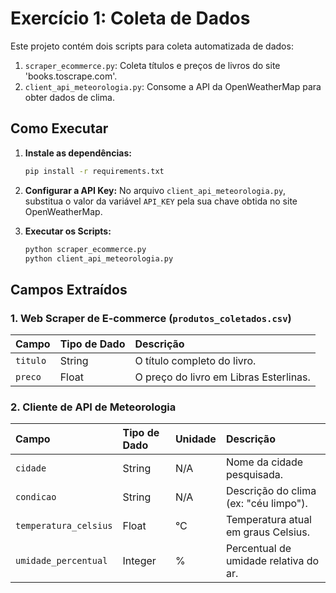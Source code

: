 # Exercício 1: Coleta de Dados

Este projeto contém dois scripts para coleta automatizada de dados:
1.  `scraper_ecommerce.py`: Coleta títulos e preços de livros do site 'books.toscrape.com'.
2.  `client_api_meteorologia.py`: Consome a API da OpenWeatherMap para obter dados de clima.

## Como Executar

1.  **Instale as dependências:**
    ```bash
    pip install -r requirements.txt
    ```

2.  **Configurar a API Key:**
    No arquivo `client_api_meteorologia.py`, substitua o valor da variável `API_KEY` pela sua chave obtida no site OpenWeatherMap.

3.  **Executar os Scripts:**
    ```bash
    python scraper_ecommerce.py
    python client_api_meteorologia.py
    ```

## Campos Extraídos

### 1. Web Scraper de E-commerce (`produtos_coletados.csv`)

| Campo    | Tipo de Dado | Descrição                            |
| :------- | :----------- | :------------------------------------- |
| `titulo` | String       | O título completo do livro.            |
| `preco`  | Float        | O preço do livro em Libras Esterlinas. |

### 2. Cliente de API de Meteorologia

| Campo                | Tipo de Dado | Unidade | Descrição                                  |
| :------------------- | :----------- | :------ | :------------------------------------------- |
| `cidade`             | String       | N/A     | Nome da cidade pesquisada.                   |
| `condicao`           | String       | N/A     | Descrição do clima (ex: "céu limpo").      |
| `temperatura_celsius`| Float        | °C      | Temperatura atual em graus Celsius.          |
| `umidade_percentual` | Integer      | %       | Percentual de umidade relativa do ar.        |
